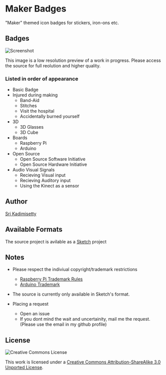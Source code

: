 # Maker Badges
"Maker" themed icon badges for stickers, iron-ons etc.

## Badges
![Screenshot](https://raw.github.com/kadimisetty/MakerBadges/master/src/IconFrame%20copy.sketch/QuickLook/Thumbnail.png?raw=true)

This image is a low resolution preview of a
work in progress. Please access the source for
full reolution and higher quality.

### Listed in order of appearance
- Basic Badge
- Injured during making
    - Band-Aid
    - Stitches
    - Visit the hospital
    - Accidentally burned yourself
- 3D 
    - 3D Glasses
    - 3D Cube
- Boards
    - Raspberry Pi
    - Arduino
- Open Source
    - Open Source Software Initiative
    - Open Source Hardware Initiative
- Audio Visual Signals
    - Recieving Visual input
    - Recieving Auditory input
    - Using the Kinect as a sensor

## Author
[Sri Kadimisetty](sri.io)


## Available Formats
The source project is avilable as a [Sketch](http://www.bohemiancoding.com/sketch/) project


## Notes
- Please respect the indiviual copyright/trademark restrictions
    - [Raspberry Pi Trademark Rules](http://www.raspberrypi.org/trademark-rules)
    - [Arduino Trademark](http://arduino.cc/en/Main/trademark)

- The source is currently only available in Sketch's format.

- Placing a request
    - Open an issue
    - If you dont mind the wait and uncertainity, mail me the request. (Please use the email in my github profile)

## License

![Creative Commons License](http://i.creativecommons.org/l/by-sa/3.0/88x31.png)

This work is licensed under a <a rel="license" href="http://creativecommons.org/licenses/by-sa/3.0/">Creative Commons Attribution-ShareAlike 3.0 Unported License</a>.
